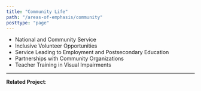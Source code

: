 ```yaml
---
title: "Community Life"
path: "/areas-of-emphasis/community"
posttype: "page"
---
```




*   National and Community Service
*   Inclusive Volunteer Opportunities
*   Service Leading to Employment and Postsecondary Education
*   Partnerships with Community Organizations
*   Teacher Training in Visual Impairments
- - -

**Related Project**: 